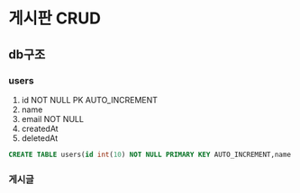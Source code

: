 # 게시판 CRUD

## db구조

### users

1. id NOT NULL PK AUTO_INCREMENT
2. name
3. email NOT NULL
4. createdAt
5. deletedAt

```sql
CREATE TABLE users(id int(10) NOT NULL PRIMARY KEY AUTO_INCREMENT,name varchar(10),email varchar(20),createAt datetime, deletedAt datetime)
```

### 게시글
